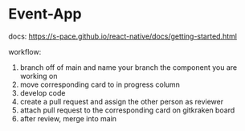 # Event-App

docs: https://s-pace.github.io/react-native/docs/getting-started.html

workflow:
1. branch off of main and name your branch the component you are working on
2. move corresponding card to in progress column
3. develop code
4. create a pull request and assign the other person as reviewer
5. attach pull request to the corresponding card on gitkraken board
6. after review, merge into main
